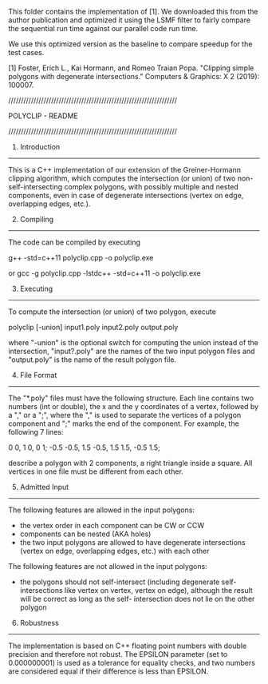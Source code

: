 This folder contains the implementation of [1]. We downloaded this from the author publication and optimized it using the LSMF filter to fairly compare the sequential run time against our parallel code run time.

We use this optimized version as the baseline to compare speedup for the test cases.  

[1] Foster, Erich L., Kai Hormann, and Romeo Traian Popa. "Clipping simple polygons with degenerate intersections." Computers & Graphics: X 2 (2019): 100007.

///////////////////////////////////////////////////////////////////

  POLYCLIP - README

///////////////////////////////////////////////////////////////////


1) Introduction
---------------

This is a C++ implementation of our extension of the
Greiner-Hormann clipping algorithm, which computes the
intersection (or union) of two non-self-intersecting complex
polygons, with possibly multiple and nested components, even in
case of degenerate intersections (vertex on edge, overlapping
edges, etc.).


2) Compiling
------------

The code can be compiled by executing

  g++ -std=c++11 polyclip.cpp -o polyclip.exe

or
  gcc -g polyclip.cpp -lstdc++ -std=c++11 -o polyclip.exe


3) Executing
------------

To compute the intersection (or union) of two polygon, execute

  polyclip [-union] input1.poly input2.poly output.poly

where "-union" is the optional switch for computing the union
instead of the intersection, "input?.poly" are the names of the
two input polygon files and "output.poly" is the name of the
result polygon file.


4) File Format
--------------

The "*.poly" files must have the following structure. Each line
contains two numbers (int or double), the x and the y coordinates
of a vertex, followed by a "," or a ";", where the "," is used to
separate the vertices of a polygon component and ";" marks the end
of the component. For example, the following 7 lines:

0 0,
1 0,
0 1;
-0.5 -0.5,
1.5 -0.5,
1.5 1.5,
-0.5 1.5;

describe a polygon with 2 components, a right triangle inside a
square. All vertices in one file must be different from each
other.


5) Admitted Input
-----------------

The following features are allowed in the input polygons:

 - the vertex order in each component can be CW or CCW
 - components can be nested (AKA holes)
 - the two input polygons are allowed to have degenerate
   intersections (vertex on edge, overlapping edges, etc.)
   with each other

The following features are not allowed in the input polygons:

 - the polygons should not self-intersect (including degenerate
   self-intersections like vertex on vertex, vertex on edge),
   although the result will be correct as long as the self-
   intersection does not lie on the other polygon


6) Robustness
-------------

The implementation is based on C++ floating point numbers with
double precision and therefore not robust. The EPSILON parameter
(set to 0.000000001) is used as a tolerance for equality checks,
and two numbers are considered equal if their difference is less
than EPSILON.

